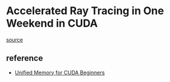 # Accelerated Ray Tracing in One Weekend in CUDA
[source](https://developer.nvidia.com/blog/accelerated-ray-tracing-cuda/)

## reference
- [Unified Memory for CUDA Beginners](https://developer.nvidia.com/blog/unified-memory-cuda-beginners/)


